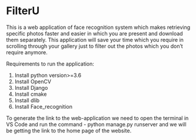 # FilterU

This is a web application of face recognition system which makes retrieving specific photos faster and easier in which you are present and download them separately. This application will save your time which you require in scrolling through your gallery just to filter out the photos which you don’t require anymore.

Requirements to run the application:
1.	Install python version>=3.6
2.	Install OpenCV
3.	Install Django
4.	Install cmake
5.	Install dlib
6.	Install Face_recognition 

To generate the link to the web-application we need to open the terminal in VS Code and run the command - python manage.py runserver and we will be getting the link to the home page of the website.

